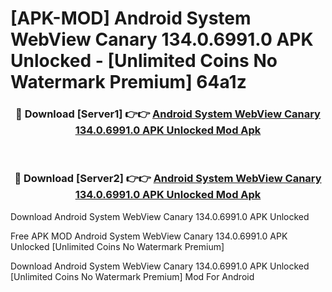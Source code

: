 # [APK-MOD] Android System WebView Canary 134.0.6991.0 APK Unlocked - [Unlimited Coins No Watermark Premium] 64a1z



<div align="center">
<h3>🔴 Download [Server1] 👉👉 <a href="https://momento.my/?title=Android_System_WebView_Canary_134.0.6991.0_APK_Unlocked">Android System WebView Canary 134.0.6991.0 APK Unlocked Mod Apk</a></h3><br>

<h3>🔴 Download [Server2] 👉👉 <a href="https://momento.my/?title=Android_System_WebView_Canary_134.0.6991.0_APK_Unlocked">Android System WebView Canary 134.0.6991.0 APK Unlocked Mod Apk</a></h3>
</div>



Download Android System WebView Canary 134.0.6991.0 APK Unlocked 

Free APK MOD Android System WebView Canary 134.0.6991.0 APK Unlocked [Unlimited Coins No Watermark Premium]

Download Android System WebView Canary 134.0.6991.0 APK Unlocked [Unlimited Coins No Watermark Premium] Mod For Android
